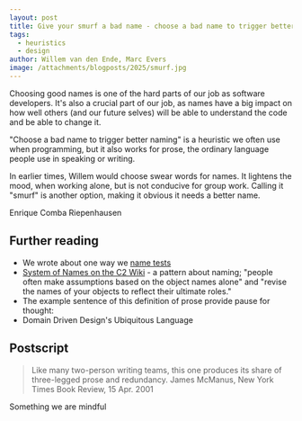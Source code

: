 ```yaml
---
layout: post
title: Give your smurf a bad name - choose a bad name to trigger better naming
tags:
  - heuristics
  - design
author: Willem van den Ende, Marc Evers
image: /attachments/blogposts/2025/smurf.jpg
---
```


Choosing good names is one of the hard parts of our job as software developers. It's also a crucial part of our job, as names have a big impact on how well others (and our future selves) will be able to understand the code and be able to change it.

"Choose a bad name to trigger better naming" is a heuristic we often use when programming, but it also works for prose, the ordinary language people use in speaking or writing. 

In earlier times, Willem would choose swear words for names. It lightens the mood, when working alone, but is not conducive for group work. Calling it "smurf" is another option, making it obvious it needs a better name.

Enrique Comba Riepenhausen 

## Further reading

- We wrote about one way we [name tests](/2021/07/27/tdd-naming-tests.html)
- [System of Names on the C2 Wiki](https://wiki.c2.com/?SystemOfNames) - a pattern about naming; "people often make assumptions based on the object names alone" and "revise the names of your objects to reflect their ultimate roles."
- The example sentence of this definition of prose provide pause for thought:
- Domain Driven Design's Ubiquitous Language

## Postscript

>  Like many two-person writing teams, this one produces its share of three-legged prose and redundancy.
  James McManus, New York Times Book Review, 15 Apr. 2001

Something we are mindful
